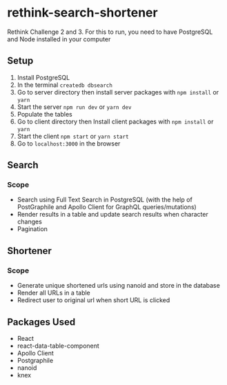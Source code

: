 # rethink-search-shortener

Rethink Challenge 2 and 3. For this to run, you need to have PostgreSQL and Node installed in your computer

## Setup

1. Install PostgreSQL
2. In the terminal `createdb dbsearch`
3. Go to server directory then install server packages with `npm install` or `yarn`
4. Start the server `npm run dev` or `yarn dev`
5. Populate the tables
6. Go to client directory then Install client packages with `npm install` or `yarn`
7. Start the client `npm start` or `yarn start`
8. Go to `localhost:3000` in the browser

## Search

### Scope

- Search using Full Text Search in PostgreSQL (with the help of PostGraphile and Apollo Client for GraphQL queries/mutations)
- Render results in a table and update search results when character changes
- Pagination

## Shortener

### Scope

- Generate unique shortened urls using nanoid and store in the database
- Render all URLs in a table
- Redirect user to original url when short URL is clicked

## Packages Used

- React
- react-data-table-component
- Apollo Client
- Postgraphile
- nanoid
- knex
